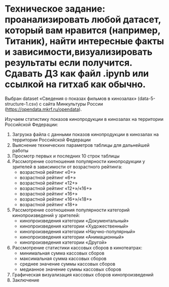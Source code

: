 # Техническое задание: проанализировать любой датасет, который вам нравится (например, Титаник), найти интересные факты и зависимости,визуализировать результаты если получится. Сдавать ДЗ как файл .ipynb или ссылкой на гитхаб как обычно.

Выбран dataset «Сведения о показах фильмов в кинозалах» (data-5-structure-1.csv) с сайта Минкультуры России (https://opendata.mkrf.ru/opendata).

Изучаем статистику показов кинопродукции в кинозалах на территории Российской Федерации:

1. Загрузка файла с данными показов кинопродукции в кинозалах на территории Российской Федерации
2. Выяснение технических параметров таблицы для дальнейшей работы
3. Просмотр первых и последних 10 строк таблицы
4. Рассмотрение соотношения популярности кинопродукции у зрителей в зависимости от возрастного рейтинга:
    * возрастной рейтинг «0+» 
    * возрастной рейтинг «6+»
    * возрастной рейтинг «12+»
    * возрастной рейтинг «12+»/«16+»
    * возрастной рейтинг «16+»
    * возрастной рейтинг «16+»/«18+»
    * возрастной рейтинг «18+»  
5. Рассмотрение соотношения популярности категорий кинопроизведений у зрителей:
    * кинопроизведения категории «Документальный»
    * кинопроизведения категории «Художественный»
    * кинопроизведения категории «Научно-популярный»
    * кинопроизведения категории «Анимационный»
    * кинопроизведения категории «Другой»
6. Рассмотрение статистики кассовых сборов в кинотеатрах:
    * минимальная сумма кассовых сборов
    * максимальная сумма кассовых сборов
    * среднее значение суммы кассовых сборов
    * медианное значение суммы кассовых сборов
7.  Графическая визуализация кассовых сборов кинопроизведений
8.  Заключение